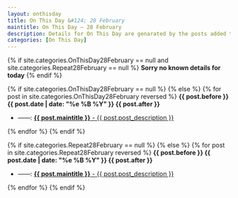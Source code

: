 ```yaml
---
layout: onthisday
title: On This Day &#124; 28 February
maintitle: On This Day — 28 February
description: Details for On This Day are genarated by the posts added to the website so the content is subject to changes/updates over time.
categories: [On This Day]
---
```


{% if site.categories.OnThisDay28February == null and site.categories.Repeat28February == null %}
<strong>Sorry no known details for today</strong>
{% endif %}

{% if site.categories.OnThisDay28February == null %}
{% else %}
{% for post in site.categories.OnThisDay28February reversed %}
<strong>{{ post.before }} {{ post.date | date: "%e %B %Y" }} {{ post.after }}</strong>
<ul>
<li> ——: <a href="{{ post.url }}"><strong>{{ post.maintitle }}</strong> - {{ post.post_description }}</a></li>
</ul>
{% endfor %}
{% endif %}

{% if site.categories.Repeat28February == null %}
{% else %}
{% for post in site.categories.Repeat28February reversed %}
<strong>{{ post.before }} {{ post.date | date: "%e %B %Y" }} {{ post.after }}</strong>
<ul>
<li> ——: <a href="{{ post.url }}"><strong>{{ post.maintitle }}</strong> - {{ post.post_description }}</a></li>
</ul>
{% endfor %}
{% endif %}
